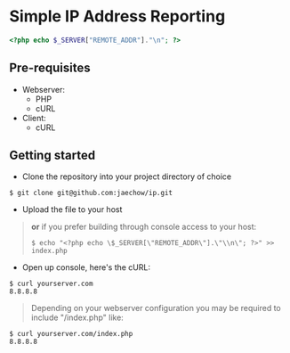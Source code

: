 # Simple IP Address Reporting
```PHP
<?php echo $_SERVER["REMOTE_ADDR"]."\n"; ?>
```

## Pre-requisites
- Webserver:
    - PHP
    - cURL
- Client:
    - cURL

## Getting started

- Clone the repository into your project directory of choice
```console
$ git clone git@github.com:jaechow/ip.git
```

- Upload the file to your host

>**or** if you prefer building through console access to your host:
>
>`$ echo "<?php echo \$_SERVER[\"REMOTE_ADDR\"].\"\\n\"; ?>" >> index.php`

- Open up console, here's the cURL:
```console
$ curl yourserver.com
8.8.8.8
```

>Depending on your webserver configuration you may be required to include "/index.php" like:

```console
$ curl yourserver.com/index.php
8.8.8.8
```